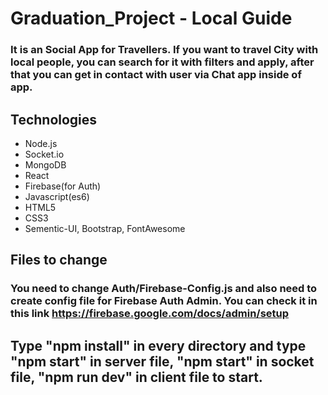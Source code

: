 # Graduation_Project - Local Guide
### It is an Social App for Travellers. If you want to travel City with local people, you can search for it with filters and apply, after that you can get in contact with user via Chat app inside of app.
## Technologies
- Node.js 
- Socket.io
- MongoDB 
- React
- Firebase(for Auth)
- Javascript(es6)
- HTML5
- CSS3
- Sementic-UI, Bootstrap, FontAwesome
## Files to change
### You need to change Auth/Firebase-Config.js and also need to create config file for Firebase Auth Admin. You can check it in this link https://firebase.google.com/docs/admin/setup
## Type "npm install" in every directory and  type "npm start" in server file, "npm start" in socket file, "npm run dev" in client file to start.
